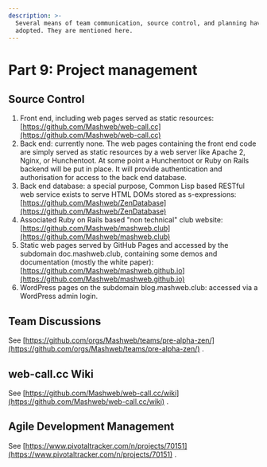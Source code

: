 ```yaml
---
description: >-
  Several means of team communication, source control, and planning have been
  adopted. They are mentioned here.
---
```


# Part 9: Project management

## Source Control

1. Front end, including web pages served as static resources: [https://github.com/Mashweb/web-call.cc](https://github.com/Mashweb/web-call.cc)
2. Back end: currently none. The web pages containing the front end code are simply served as static resources by a web server like Apache 2, Nginx, or Hunchentoot. At some point a Hunchentoot or Ruby on Rails backend will be put in place. It will provide authentication and authorisation for access to the back end database.
3. Back end database: a special purpose, Common Lisp based RESTful web service exists to serve HTML DOMs stored as s-expressions: [https://github.com/Mashweb/ZenDatabase](https://github.com/Mashweb/ZenDatabase)
4. Associated Ruby on Rails based "non technical" club website: [https://github.com/Mashweb/mashweb.club](https://github.com/Mashweb/mashweb.club)
5. Static web pages served by GitHub Pages and accessed by the subdomain doc.mashweb.club, containing some demos and documentation \(mostly the white paper\): [https://github.com/Mashweb/mashweb.github.io](https://github.com/Mashweb/mashweb.github.io)
6. WordPress pages on the subdomain blog.mashweb.club: accessed via a WordPress admin login.

## Team Discussions

See [https://github.com/orgs/Mashweb/teams/pre-alpha-zen/](https://github.com/orgs/Mashweb/teams/pre-alpha-zen/) .

## web-call.cc Wiki

See [https://github.com/Mashweb/web-call.cc/wiki](https://github.com/Mashweb/web-call.cc/wiki) .

## Agile Development Management

See [https://www.pivotaltracker.com/n/projects/70151](https://www.pivotaltracker.com/n/projects/70151) .





